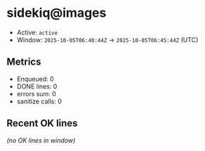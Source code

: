 # sidekiq@images

- Active: `active`
- Window: `2025-10-05T06:40:44Z` → `2025-10-05T06:45:44Z` (UTC)

## Metrics
- Enqueued: 0
- DONE lines: 0
- errors sum: 0
- sanitize calls: 0

## Recent OK lines
_(no OK lines in window)_
